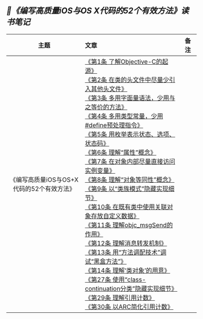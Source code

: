 ## *📖《编写高质量iOS与OS X代码的52个有效方法》读书笔记*
|主题|文章|备注|
|:---:|:---|:---
《编写高质量iOS与OS+X代码的52个有效方法》|[《第1条 了解Objective-C的起源》](https://github.com/baohenglin/HLBlog/blob/master/Articles/EffectiveObjective-C/第1条了解Objective-C的起源.md)<br>[《第2条 在类的头文件中尽量少引入其他头文件》](https://github.com/baohenglin/HLBlog/blob/master/Articles/EffectiveObjective-C/%E7%AC%AC2%E6%9D%A1%E5%9C%A8%E7%B1%BB%E7%9A%84%E5%A4%B4%E6%96%87%E4%BB%B6%E4%B8%AD%E5%B0%BD%E9%87%8F%E5%B0%91%E5%BC%95%E5%85%A5%E5%85%B6%E4%BB%96%E5%A4%B4%E6%96%87%E4%BB%B6.md)<br>[《第3条 多用字面量语法，少用与之等价的方法》](https://github.com/baohenglin/HLBlog/blob/master/Articles/EffectiveObjective-C/第3条多用字面量语法少用与之等价的方法.md)<br>[《第4条 多用类型常量，少用#define预处理指令》](https://github.com/baohenglin/HLBlog/blob/master/Articles/EffectiveObjective-C/%E3%80%8A%E7%AC%AC4%E6%9D%A1%20%E5%A4%9A%E7%94%A8%E7%B1%BB%E5%9E%8B%E5%B8%B8%E9%87%8F%EF%BC%8C%E5%B0%91%E7%94%A8%23define%E9%A2%84%E5%A4%84%E7%90%86%E6%8C%87%E4%BB%A4%E3%80%8B.md)<br>[《第5条 用枚举表示状态、选项、状态码》](https://github.com/baohenglin/HLBlog/blob/master/Articles/EffectiveObjective-C/%E7%AC%AC5%E6%9D%A1%20%E7%94%A8%E6%9E%9A%E4%B8%BE%E8%A1%A8%E7%A4%BA%E7%8A%B6%E6%80%81%E3%80%81%E9%80%89%E9%A1%B9%E3%80%81%E7%8A%B6%E6%80%81%E7%A0%81.md)<br>[《第6条 理解“属性”概念》](https://github.com/baohenglin/HLBlog/blob/master/Articles/EffectiveObjective-C/%E7%AC%AC6%E6%9D%A1%20%E7%90%86%E8%A7%A3%E2%80%9C%E5%B1%9E%E6%80%A7%E2%80%9D%E6%A6%82%E5%BF%B5.md)<br>[《第7条 在对象内部尽量直接访问实例变量》](https://github.com/baohenglin/HLBlog/blob/master/Articles/EffectiveObjective-C/%E7%AC%AC7%E6%9D%A1%20%E5%9C%A8%E5%AF%B9%E8%B1%A1%E5%86%85%E9%83%A8%E5%B0%BD%E9%87%8F%E7%9B%B4%E6%8E%A5%E8%AE%BF%E9%97%AE%E5%AE%9E%E4%BE%8B%E5%8F%98%E9%87%8F.md)<br>[《第8条 理解“对象等同性”概念》](https://github.com/baohenglin/HLBlog/blob/master/Articles/EffectiveObjective-C/%E7%AC%AC8%E6%9D%A1%20%E7%90%86%E8%A7%A3%E2%80%9C%E5%AF%B9%E8%B1%A1%E7%AD%89%E5%90%8C%E6%80%A7%E2%80%9D%E6%A6%82%E5%BF%B5.md)<br>[《第9条 以“类族模式”隐藏实现细节》](https://github.com/baohenglin/HLBlog/blob/master/Articles/EffectiveObjective-C/%E7%AC%AC9%E6%9D%A1%20%E4%BB%A5%E2%80%9C%E7%B1%BB%E6%97%8F%E6%A8%A1%E5%BC%8F%E2%80%9D%E9%9A%90%E8%97%8F%E5%AE%9E%E7%8E%B0%E7%BB%86%E8%8A%82.md)<br>[《第10条 在既有类中使用关联对象存放自定义数据》]()<br>[《第11条 理解objc_msgSend的作用》](https://github.com/baohenglin/HLBlog/blob/master/Articles/EffectiveObjective-C/%E7%AC%AC11%E6%9D%A1%E7%90%86%E8%A7%A3objc_msgSend%E7%9A%84%E4%BD%9C%E7%94%A8.md)<br>[《第12条 理解消息转发机制》](https://github.com/baohenglin/HLBlog/blob/master/Articles/EffectiveObjective-C/%E7%AC%AC12%E6%9D%A1%E7%90%86%E8%A7%A3%E6%B6%88%E6%81%AF%E8%BD%AC%E5%8F%91%E6%9C%BA%E5%88%B6.md)<br>[《第13条 用“方法调配技术”调试“黑盒方法”》](https://github.com/baohenglin/HLBlog/blob/master/Articles/EffectiveObjective-C/%E7%AC%AC13%E6%9D%A1%EF%BC%9A%E7%94%A8%E2%80%9C%E6%96%B9%E6%B3%95%E8%B0%83%E9%85%8D%E6%8A%80%E6%9C%AF%E2%80%9D%E8%B0%83%E8%AF%95%E2%80%9C%E9%BB%91%E7%9B%92%E6%96%B9%E6%B3%95%E2%80%9D.md)<br>[《第14条 理解‘类对象’的用意》](https://github.com/baohenglin/HLBlog/blob/master/Articles/EffectiveObjective-C/%E7%AC%AC14%E6%9D%A1%E7%B1%BB%E5%AF%B9%E8%B1%A1.md)<br>[《第27条 使用“class-continuation分类”隐藏实现细节》](https://github.com/baohenglin/HLBlog/blob/master/Articles/EffectiveObjective-C/第27条使用“class-continuation分类”隐藏实现细节.md)<br>[《第29条 理解引用计数》](https://github.com/baohenglin/HLBlog/blob/master/Articles/%E7%AC%AC29%E6%9D%A1%20%E7%90%86%E8%A7%A3%E5%BC%95%E7%94%A8%E8%AE%A1%E6%95%B0.md)<br>[《第30条 以ARC简化引用计数》](https://github.com/baohenglin/HLBlog/blob/master/Articles/第30条_以ARC简化引用计数.md)<br>|
